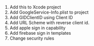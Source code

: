 1. Add this to Xcode project
2. Add GoogleService-Info.plist to project
3. Add GIDClientID using Client ID
4. Add URL Scheme with reverse client id.
5. Add apple sign in capability
6. Add firebase sign in templates
7. Change security rules
